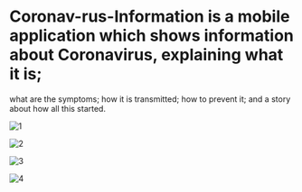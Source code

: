# Coronav-rus-Information is a mobile application which shows information about Coronavirus, explaining what it is;
what are the symptoms; how it is transmitted; how to prevent it; and a story about how all this started.

![1](https://user-images.githubusercontent.com/20868025/79133686-6f98fa00-7d7a-11ea-91b5-429d5f31c81e.png)

![2](https://user-images.githubusercontent.com/20868025/79133694-7293ea80-7d7a-11ea-9f8e-5389a5621007.png)

![3](https://user-images.githubusercontent.com/20868025/79133698-73c51780-7d7a-11ea-8b66-6f5ae28566fd.png)

![4](https://user-images.githubusercontent.com/20868025/79133700-76277180-7d7a-11ea-9fe6-0f06dc6a03f3.png)
